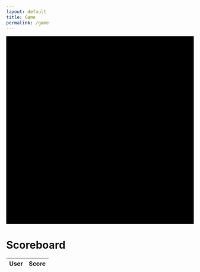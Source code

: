```yaml
---
layout: default
title: Game
permalink: /game
---
```

<html>
<head>
    <title>Cosmic Carnage</title>
    <style>
        canvas {
            background-color: black;
            display: block;
            margin: 0 auto;
        }
    </style>
</head>
<body>
    <canvas id="gameCanvas" width="400" height="400"></canvas>
<html>
<head>
    <title>Player List</title>
</head>
<body>
    <h1>Scoreboard</h1>
    <table>
        <thead>
            <tr>
                <th>User</th>
                <th>Score</th>
            </tr>
        </thead>
        <tbody id="player-list">
            <!-- Player data will be inserted here -->
        </tbody>
    </table>
</body>
</html>
    <script>
        // fetch player data from our backend API
        function fetchPlayerData() {
            fetch('http://172.31.132.100:8086/api/players/')
                .then(response => response.json())
                .then(data => {
                    // player-list tbody element
                    const playerList = document.getElementById('player-list');
                    // clear any existing data
                    playerList.innerHTML = '';
                    // loop through the player data and create table rows
                    data.forEach(player => {
                        const row = document.createElement('tr');
                        row.innerHTML = `
                            <td>${player.user}</td>
                            <td>${player.score}</td>
                        `;
                        playerList.appendChild(row);
                    });
                })
                .catch(error => {
                    console.error('Error fetching player data:', error);
                });
        }
        fetchPlayerData();
        const canvas = document.getElementById('gameCanvas');
        const ctx = canvas.getContext('2d');
        const player = {
            x: canvas.width / 2,
            y: canvas.height - 30,
            width: 30,
            height: 30,
            speed: 5
        };
        const bullets = [];
        const enemy = {
            x: canvas.width / 2,
            y: 10,
            width: 30,
            height: 30,
            speed: 2
        };
        let isGameOver = false;
        let score = 0; // Initialize the score variable
        function drawPlayer() {
            ctx.beginPath();
            ctx.rect(player.x, player.y, player.width, player.height);
            ctx.fillStyle = "purple";
            ctx.fill();
            ctx.closePath();
        }
        function drawEnemy() {
            ctx.beginPath();
            ctx.rect(enemy.x, enemy.y, enemy.width, enemy.height);
            ctx.fillStyle = "red";
            ctx.fill();
            ctx.closePath();
        }
        function drawBullets() {
            for (let i = 0; i < bullets.length; i++) {
                ctx.beginPath();
                ctx.rect(bullets[i].x, bullets[i].y, bullets[i].width, bullets[i].height);
                ctx.fillStyle = "orange";
                ctx.fill();
                ctx.closePath();
            }
        }
        function moveBullets() {
            for (let i = 0; i < bullets.length; i++) {
                bullets[i].y -= 5;
                if (bullets[i].y < 0) {
                    bullets.splice(i, 1);
                }
            }
        }
        function checkCollision() {
            if (
                player.x < enemy.x + enemy.width &&
                player.x + player.width > enemy.x &&
                player.y < enemy.y + enemy.height &&
                player.y + player.height > enemy.y
            ) {
                isGameOver = true;
            }
            for (let i = 0; i < bullets.length; i++) {
                if (
                    bullets[i].x < enemy.x + enemy.width &&
                    bullets[i].x + bullets[i].width > enemy.x &&
                    bullets[i].y < enemy.y + enemy.height &&
                    bullets[i].y + bullets[i].height > enemy.y
                ) {
                    enemy.x = Math.random() * (canvas.width - enemy.width);
                    enemy.y = 10;
                    bullets.splice(i, 1);
                    score += 1; // Increment the score when an enemy is hit
                }
            }
        }
        function draw() {
            ctx.clearRect(0, 0, canvas.width, canvas.height);
            if (!isGameOver) {
                drawPlayer();
                drawEnemy();
                drawBullets();
                moveBullets();
                checkCollision();
                requestAnimationFrame(draw);
                // Display the score on the canvas
                ctx.font = "20px Arial";
                ctx.fillStyle = "white";
                ctx.fillText("Score: " + score, 10, 30);
            } else {
                ctx.font = "30px Arial";
                ctx.fillStyle = "red";
                ctx.fillText("Game Over", canvas.width / 2 - 80, canvas.height / 2);
                ctx.fillText("Score: " + score, canvas.width / 2 - 60, canvas.height / 2 + 40);
            }
        }
        function keyDownHandler(e) {
            if (e.key == "Right" || e.key == "ArrowRight") {
                if (player.x + player.width < canvas.width) {
                    player.x += player.speed;
                }
            } else if (e.key == "Left" || e.key == "ArrowLeft") {
                if (player.x > 0) {
                    player.x -= player.speed;
                }
            } else if (e.key == " ") {
                bullets.push({
                    x: player.x + player.width / 2 - 2.5,
                    y: player.y,
                    width: 5,
                    height: 10
                });
            }
        }
        document.addEventListener("keydown", keyDownHandler, false);
        draw();
    </script>
</body>
</html>
